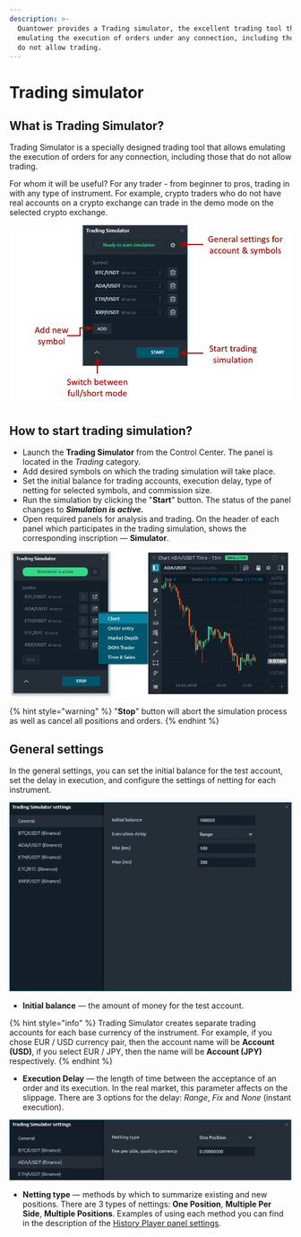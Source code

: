 ```yaml
---
description: >-
  Quantower provides a Trading simulator, the excellent trading tool that allows
  emulating the execution of orders under any connection, including those that
  do not allow trading.
---
```


# Trading simulator

## What is Trading Simulator?

Trading Simulator is a specially designed trading tool that allows emulating the execution of orders for any connection, including those that do not allow trading.

For whom it will be useful? For any trader - from beginner to pros, trading in with any type of instrument. For example, crypto traders who do not have real accounts on a crypto exchange can trade in the demo mode on the selected crypto exchange.

![General view of Trading Simulator panel](../.gitbook/assets/trading-simulator.png)

## How to start trading simulation?

* Launch the **Trading Simulator** from the Control Center. The panel is located in the _Trading_ category.
* Add desired symbols on which the trading simulation will take place.
* Set the initial balance for trading accounts, execution delay, type of netting for selected symbols, and commission size. 
* Run the simulation by clicking the "**Start**" button. The status of the panel changes to _**Simulation is active.**_
* Open required panels for analysis and trading. On the header of each panel which participates in the trading simulation, shows the corresponding inscription — **Simulator**.

![You can open panels that linked to the simulation process ](../.gitbook/assets/select-the-panel-from-trading-simulator.png)

{% hint style="warning" %}
"**Stop**" button will abort the simulation process as well as cancel all positions and orders.
{% endhint %}

## General settings

In the general settings, you can set the initial balance for the test account, set the delay in execution, and configure the settings of netting for each instrument.

![General settings for accounts and symbols](../.gitbook/assets/settings-for-trading-simulator.png)

* **Initial balance** — the amount of money for the test account.

{% hint style="info" %}
Trading Simulator creates separate trading accounts for each base currency of the instrument. For example, if you chose EUR / USD currency pair, then the account name will be **Account \(USD\)**, if you select EUR / JPY, then the name will be **Account \(JPY\)** respectively.
{% endhint %}

* **Execution Delay** — the length of time between the acceptance of an order and its execution. In the real market, this parameter affects on the slippage.  There are 3 options for the delay: _Range_, _Fix_ and _None_ \(instant execution\).

![General settings for symbols in Trading Simulator](../.gitbook/assets/settings-for-symbols.png)

* **Netting type** — methods by which to summarize existing and new positions. There are 3 types of nettings: **One Position**, **Multiple Per Side**, **Multiple Positions**. Examples of using each method you can find in the description of the [History Player panel settings](https://help.quantower.com/trading-panels/history-player#general-and-instruments-settings).

